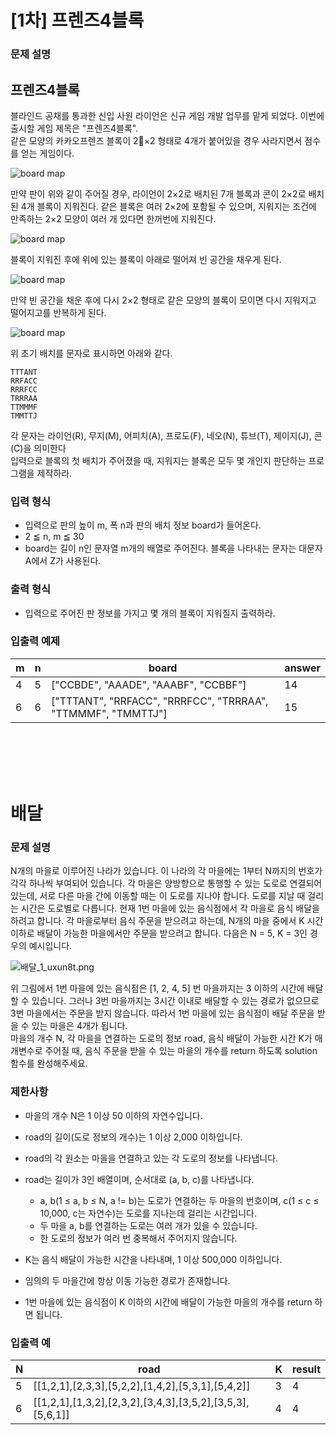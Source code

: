 [1차] 프렌즈4블록
===
### 문제 설명
## 프렌즈4블록
블라인드 공채를 통과한 신입 사원 라이언은 신규 게임 개발 업무를 맡게 되었다. 이번에 출시할 게임 제목은 "프렌즈4블록".  
같은 모양의 카카오프렌즈 블록이 2×2 형태로 4개가 붙어있을 경우 사라지면서 점수를 얻는 게임이다.  

![board map](http://t1.kakaocdn.net/welcome2018/pang1.png)

만약 판이 위와 같이 주어질 경우, 라이언이 2×2로 배치된 7개 블록과 콘이 2×2로 배치된 4개 블록이 지워진다. 같은 블록은 여러 2×2에 포함될 수 있으며, 지워지는 조건에 만족하는 2×2 모양이 여러 개 있다면 한꺼번에 지워진다.  

![board map](http://t1.kakaocdn.net/welcome2018/pang2.png)

블록이 지워진 후에 위에 있는 블록이 아래로 떨어져 빈 공간을 채우게 된다.  

![board map](http://t1.kakaocdn.net/welcome2018/pang3.png)

만약 빈 공간을 채운 후에 다시 2×2 형태로 같은 모양의 블록이 모이면 다시 지워지고 떨어지고를 반복하게 된다.  

![board map](http://t1.kakaocdn.net/welcome2018/pang4.png)

위 초기 배치를 문자로 표시하면 아래와 같다.  
```
TTTANT
RRFACC
RRRFCC
TRRRAA
TTMMMF
TMMTTJ
```
각 문자는 라이언(R), 무지(M), 어피치(A), 프로도(F), 네오(N), 튜브(T), 제이지(J), 콘(C)을 의미한다  
입력으로 블록의 첫 배치가 주어졌을 때, 지워지는 블록은 모두 몇 개인지 판단하는 프로그램을 제작하라.  

### 입력 형식
+ 입력으로 판의 높이 m, 폭 n과 판의 배치 정보 board가 들어온다.
+ 2 ≦ n, m ≦ 30
+ board는 길이 n인 문자열 m개의 배열로 주어진다. 블록을 나타내는 문자는 대문자 A에서 Z가 사용된다.

### 출력 형식
+ 입력으로 주어진 판 정보를 가지고 몇 개의 블록이 지워질지 출력하라.

### 입출력 예제
|m	|n	|board	|answer|
|---|---|---|---|
|4	|5	|["CCBDE", "AAADE", "AAABF", "CCBBF"]|	14|
|6	|6	|["TTTANT", "RRFACC", "RRRFCC", "TRRRAA", "TTMMMF", "TMMTTJ"]	|15|

<br/><br/><br/><br/>

배달
===
### 문제 설명

N개의 마을로 이루어진 나라가 있습니다. 이 나라의 각 마을에는 1부터 N까지의 번호가 각각 하나씩 부여되어 있습니다. 각 마을은 양방향으로 통행할 수 있는 도로로 연결되어 있는데, 서로 다른 마을 간에 이동할 때는 이 도로를 지나야 합니다. 도로를 지날 때 걸리는 시간은 도로별로 다릅니다. 현재 1번 마을에 있는 음식점에서 각 마을로 음식 배달을 하려고 합니다. 각 마을로부터 음식 주문을 받으려고 하는데, N개의 마을 중에서 K 시간 이하로 배달이 가능한 마을에서만 주문을 받으려고 합니다. 다음은 N = 5, K = 3인 경우의 예시입니다.  

![배달_1_uxun8t.png](https://grepp-programmers.s3.ap-northeast-2.amazonaws.com/files/production/d7779d88-084c-4ffa-ae9f-2a42f97d3bbf/%E1%84%87%E1%85%A2%E1%84%83%E1%85%A1%E1%86%AF_1_uxun8t.png)

위 그림에서 1번 마을에 있는 음식점은 [1, 2, 4, 5] 번 마을까지는 3 이하의 시간에 배달할 수 있습니다. 그러나 3번 마을까지는 3시간 이내로 배달할 수 있는 경로가 없으므로 3번 마을에서는 주문을 받지 않습니다. 따라서 1번 마을에 있는 음식점이 배달 주문을 받을 수 있는 마을은 4개가 됩니다.  
마을의 개수 N, 각 마을을 연결하는 도로의 정보 road, 음식 배달이 가능한 시간 K가 매개변수로 주어질 때, 음식 주문을 받을 수 있는 마을의 개수를 return 하도록 solution 함수를 완성해주세요.  
### 제한사항
+ 마을의 개수 N은 1 이상 50 이하의 자연수입니다.
+ road의 길이(도로 정보의 개수)는 1 이상 2,000 이하입니다.
+ road의 각 원소는 마을을 연결하고 있는 각 도로의 정보를 나타냅니다.
+ road는 길이가 3인 배열이며, 순서대로 (a, b, c)를 나타냅니다.
  + a, b(1 ≤ a, b ≤ N, a != b)는 도로가 연결하는 두 마을의 번호이며, c(1 ≤ c ≤ 10,000, c는 자연수)는 도로를 지나는데 걸리는 시간입니다.
  + 두 마을 a, b를 연결하는 도로는 여러 개가 있을 수 있습니다.
  + 한 도로의 정보가 여러 번 중복해서 주어지지 않습니다.

+ K는 음식 배달이 가능한 시간을 나타내며, 1 이상 500,000 이하입니다.
+ 임의의 두 마을간에 항상 이동 가능한 경로가 존재합니다.
+ 1번 마을에 있는 음식점이 K 이하의 시간에 배달이 가능한 마을의 개수를 return 하면 됩니다.
 
### 입출력 예
|N	|road|	K	|result|
|---|---|---|---|
|5	|[[1,2,1],[2,3,3],[5,2,2],[1,4,2],[5,3,1],[5,4,2]]|	3|	4|
|6	|[[1,2,1],[1,3,2],[2,3,2],[3,4,3],[3,5,2],[3,5,3],[5,6,1]]| 4 | 4|